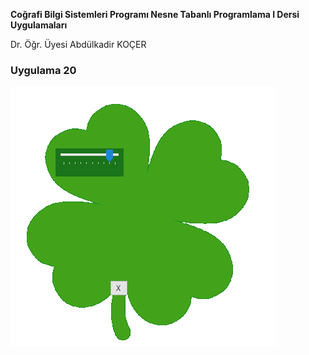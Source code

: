 <p><b>Coğrafi Bilgi Sistemleri Programı Nesne Tabanlı Programlama I Dersi Uygulamaları</b></p>
<p> Dr. Öğr. Üyesi Abdülkadir KOÇER</p>
<H3>Uygulama 20</H3>
<img src="https://github.com/akocer/Nesne-I/blob/main/uyg20/U20.png"/>
